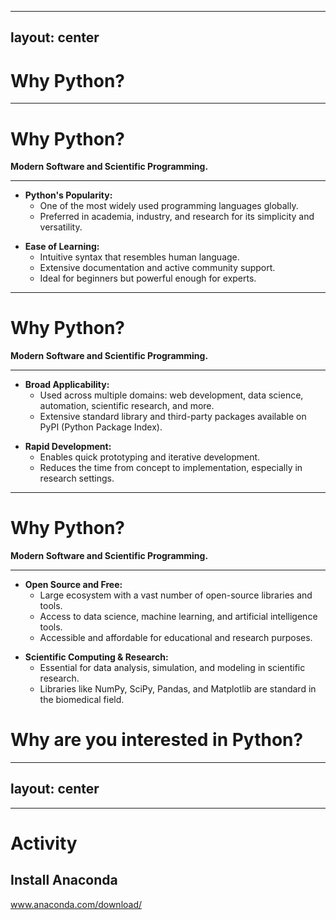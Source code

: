 
---
layout: center
---

# Why Python?


---

# Why Python?
**Modern Software and Scientific Programming.**

** **

<v-click>

- **Python's Popularity:**
  - One of the most widely used programming languages globally.
  - Preferred in academia, industry, and research for its simplicity and versatility.
</v-click>

<v-click>

- **Ease of Learning:**
  - Intuitive syntax that resembles human language.
  - Extensive documentation and active community support.
  - Ideal for beginners but powerful enough for experts.
</v-click>


---

# Why Python?
**Modern Software and Scientific Programming.**

** **

<v-click>

- **Broad Applicability:**
  - Used across multiple domains: web development, data science, automation, scientific research, and more.
  - Extensive standard library and third-party packages available on PyPI (Python Package Index).
</v-click>

<v-click>


- **Rapid Development:**
  - Enables quick prototyping and iterative development.
  - Reduces the time from concept to implementation, especially in research settings.
</v-click>


---

# Why Python?
**Modern Software and Scientific Programming.**

** **

<v-click>

- **Open Source and Free:**
  - Large ecosystem with a vast number of open-source libraries and tools. 
  - Access to data science, machine learning, and artificial intelligence tools.
  - Accessible and affordable for educational and research purposes.
</v-click>

<v-click>

- **Scientific Computing & Research:**
  - Essential for data analysis, simulation, and modeling in scientific research.
  - Libraries like NumPy, SciPy, Pandas, and Matplotlib are standard in the biomedical field.

</v-click>

<v-click>

# Why are you interested in Python?

</v-click>

---
layout: center
---

** **


# Activity

## Install Anaconda

www.anaconda.com/download/